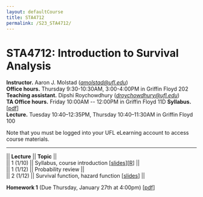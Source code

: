 ```yaml
---
layout: defaultCourse
title: STA4712
permalink: /S23_STA4712/
---
```

# STA4712: Introduction to Survival Analysis
**Instructor.** Aaron J. Molstad (*amolstad@ufl.edu*)  
**Office hours.**  Thursday 9:30-10:30AM, 3:00-4:00PM in Griffin Floyd 202   
**Teaching assistant.** Dipshi Roychowdhury (*droychowdhury@ufl.edu*)   
**TA Office hours.**  Friday 10:00AM -- 12:00PM in Griffin Floyd 11D
**Syllabus.**  [[pdf](https://ufl.instructure.com/files/75276087/download?download_frd=1)]  
**Lecture.** Tuesday 10:40–12:35PM, Thursday 10:40–11:30AM in Griffin Floyd 100   

Note that you must be logged into your UFL eLearning account to access course materials. 

---------------  

||  **Lecture** ||  **Topic** ||  
|| 1 (1/10)  || Syllabus, course introduction [[slides](https://ufl.instructure.com/files/75228930/download?download_frd=1)][[R](https://ufl.instructure.com/files/75305571/download?download_frd=1)] ||   
|| 1 (1/12) || Probability review ||  
|| 2 (1/12) || Survival function, hazard function [[slides](https://ufl.instructure.com/files/75305565/download?download_frd=1)]  ||  


**Homework 1** (Due Thursday, January 27th at 4:00pm) [[pdf](https://ufl.instructure.com/files/75305898/download?download_frd=1)]  